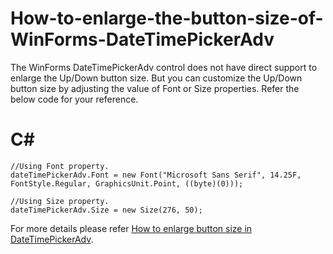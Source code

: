 # How-to-enlarge-the-button-size-of-WinForms-DateTimePickerAdv
The WinForms DateTimePickerAdv control does not have direct support to enlarge the Up/Down button size. But you can customize the Up/Down button size by adjusting the value of Font or Size properties. Refer the below code for your reference. 

# C#
    //Using Font property.
    dateTimePickerAdv.Font = new Font("Microsoft Sans Serif", 14.25F, FontStyle.Regular, GraphicsUnit.Point, ((byte)(0)));

    //Using Size property.
    dateTimePickerAdv.Size = new Size(276, 50);

For more details please refer [How to enlarge button size in DateTimePickerAdv](https://www.syncfusion.com/kb/12020how-to-enlarge-the-button-size-of-wf-datetimepickeradv).
